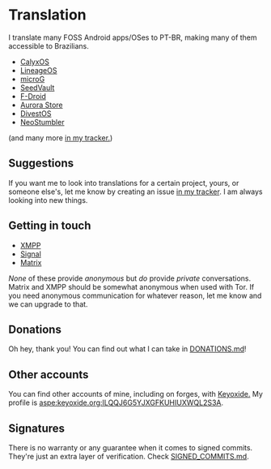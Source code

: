 # Translation
I translate many FOSS Android apps/OSes to PT-BR, making many of them accessible to Brazilians.

  * [CalyxOS](https://calyxos.org)
  * [LineageOS](https://lineageos.org)
  * [microG](https://microg.org)
  * [SeedVault](https://github.com/seedvault-app/seedvault)
  * [F-Droid](https://f-droid.org)
  * [Aurora Store](https://auroraoss.com)
  * [DivestOS](https://divestos.org/pages/our_apps)
  * [NeoStumbler](https://github.com/mjaakko/NeoStumbler)

(and many more [in my tracker.](https://codeberg.org/lucasmz/translation-suggestions/issues))

## Suggestions
If you want me to look into translations for a certain project, yours, or someone else's, let me know by creating an issue [in my tracker](https://codeberg.org/lucasmz/translation-suggestions/issues). I am always looking into new things.

## Getting in touch
* [XMPP](xmpp:lucasmz@conversations.im?omemo-sid-1816914948=79dd479374a1afa3e86e5dcf868443f82256b89229960bac9f27185c74b75e33;omemo-sid-127629939=cd6fce60a7c0cb134e649c9115a07c5cb4e899d07796cb031e72df3224c84901)
* [Signal](https://signal.me/#eu/Vg5FoFZ1pxkbrlAj71Mhzf6tTCTVVzo64l-EAkPTXAE3c15ulS1P67BByq8p9rrI)
* [Matrix](https://matrix.to/#/@lucasmz:tchncs.de)

*None* of these provide *anonymous* but *do* provide *private* conversations. Matrix and XMPP should be somewhat anonymous when used with Tor. If you need anonymous communication for whatever reason, let me know and we can upgrade to that.

## Donations
Oh hey, thank you! You can find out what I can take in [DONATIONS.md](DONATIONS.md)!

## Other accounts
You can find other accounts of mine, including on forges, with [Keyoxide.](https://keyoxide.org) My profile is [aspe:keyoxide.org:ILQQJ6G5YJXGFKUHIUXWQL2S3A](https://keyoxide.org/aspe:keyoxide.org:ILQQJ6G5YJXGFKUHIUXWQL2S3A).

## Signatures
There is no warranty or any guarantee when it comes to signed commits. They're just an extra layer of verification. Check [SIGNED_COMMITS.md](SIGNED_COMMITS.md).
